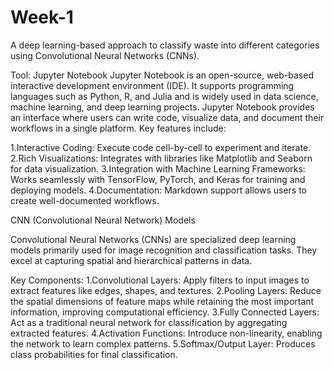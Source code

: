 # Week-1
A deep learning-based approach to classify waste into different categories using Convolutional Neural Networks (CNNs).


Tool: Jupyter Notebook
Jupyter Notebook is an open-source, web-based interactive development environment (IDE). 
It supports programming languages such as Python, R, and Julia and is widely used in data science, machine learning, and deep learning projects.
Jupyter Notebook provides an interface where users can write code, visualize data, and document their workflows in a single platform. Key features include:

1.Interactive Coding: Execute code cell-by-cell to experiment and iterate.
2.Rich Visualizations: Integrates with libraries like Matplotlib and Seaborn for data visualization.
3.Integration with Machine Learning Frameworks: Works seamlessly with TensorFlow, PyTorch, and Keras for training and deploying models.
4.Documentation: Markdown support allows users to create well-documented workflows.

CNN (Convolutional Neural Network) Models

Convolutional Neural Networks (CNNs) are specialized deep learning models primarily used for image recognition and classification tasks.
They excel at capturing spatial and hierarchical patterns in data.

Key Components:
1.Convolutional Layers: Apply filters to input images to extract features like edges, shapes, and textures.
2.Pooling Layers: Reduce the spatial dimensions of feature maps while retaining the most important information, improving computational efficiency.
3.Fully Connected Layers: Act as a traditional neural network for classification by aggregating extracted features.
4.Activation Functions: Introduce non-linearity, enabling the network to learn complex patterns.
5.Softmax/Output Layer: Produces class probabilities for final classification.
